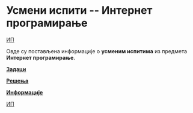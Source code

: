# Усмени испити -- Интернет програмирање

[ИП](../README.md)

Овде су постављена информације о **усменим испитима** из предмета **Интернет програмирање**.  

**[Задаци](zadaci/README.md)**

**[Решења](resenja/README.md)**

**[Информације](info/README.md)**

[ИП](../README.md)